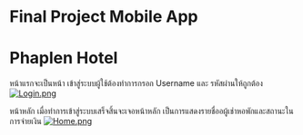 # Final Project Mobile App
# Phaplen Hotel  


หน้าแรกจะเป็นหน้า เข้าสู่ระบบผู้ใช้ต้องทำการกรอก Username และ รหัสผ่านให้ถูกต้อง
[![Login.png](https://i.postimg.cc/k4KXRfXk/Login.png)](https://postimg.cc/G831ZPDQ)

หน้าหลัก เมื่อทำการเข้าสู่ระบบเสร็จสิ้นจะเจอหน้าหลัก 
เป็นการแสดงรายชื่ออผู้เช่าหอพักและสถานะในการจ่ายเงิน
[![Home.png](https://i.postimg.cc/WzSV0KRf/Home.png)](https://postimg.cc/RJ32BgZc)



